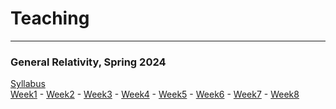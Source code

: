 # Teaching

-------

### General Relativity, Spring 2024

<a href="https://www.alshal.info/pdf/GR/Syllabus.pdf">Syllabus</a>
<br>
<a href="https://www.alshal.info/01.pdf">Week1</a> - 
<a href="https://www.alshal.info/02.pdf">Week2</a> - 
<a href="https://www.alshal.info/03.pdf">Week3</a> - 
<a href="https://www.alshal.info/pdf/GR/04.pdf">Week4</a> - 
<a href="https://www.alshal.info/pdf/GR/05.pdf">Week5</a> - 
<a href="https://www.alshal.info/pdf/GR/06.pdf">Week6</a> - 
<a href="https://www.alshal.info/pdf/GR/07.pdf">Week7</a> - 
<a href="https://www.alshal.info/08.pdf">Week8</a>
